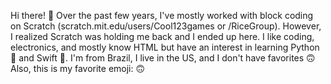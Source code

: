 Hi there! 👋
Over the past few years, I've mostly worked with block coding on Scratch (scratch.mit.edu/users/Cool123games or /RiceGroup). However, I realized Scratch was holding me back and I ended up here. 
I like coding, electronics, and mostly know HTML but have an interest in learning Python 🐍 and Swift 🦅. 
I'm from Brazil, I live in the US, and I don't have favorites 🙃
Also, this is my favorite emoji: 🙃
